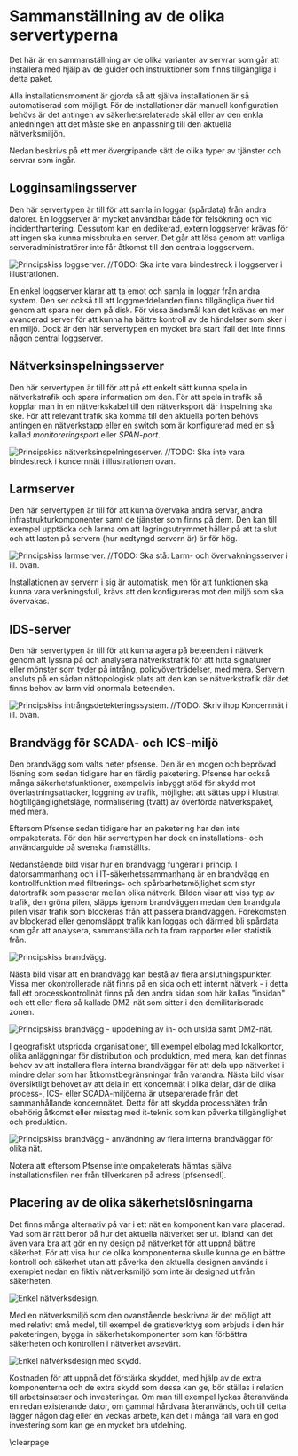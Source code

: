 # Sammanställning av de olika servertyperna
Det här är en sammanställning av de olika varianter av servrar som går att installera med hjälp av de guider och instruktioner som finns tillgängliga i detta paket.

Alla installationsmoment är gjorda så att själva installationen är så automatiserad som möjligt.
För de installationer där manuell konfiguration behövs är det antingen av säkerhetsrelaterade skäl eller av den enkla
anledningen att det måste ske en anpassning till den aktuella nätverksmiljön.

Nedan beskrivs på ett mer övergripande sätt de olika typer av tjänster och servrar som ingår.

## Logginsamlingsserver

Den här servertypen är till för att samla in loggar (spårdata) från andra datorer. En loggserver är mycket användbar både för felsökning och vid incidenthantering. Dessutom kan en dedikerad, extern loggserver krävas för att ingen ska kunna missbruka en server. Det går att lösa genom att vanliga
serveradministratörer inte får åtkomst till den centrala loggservern.

![Principskiss loggserver.](images/overview-logserver.png "Översikt och principskiss för en loggserver.")
//TODO: Ska inte vara bindestreck i loggserver i illustrationen.

En enkel loggserver klarar att ta emot och samla in loggar från andra system. Den ser också till att loggmeddelanden finns tillgängliga över tid
genom att spara ner dem på disk. För vissa ändamål kan det krävas en mer avancerad server för att kunna ha bättre
kontroll av de händelser som sker i en miljö. Dock är den här servertypen en mycket bra start ifall det inte finns någon central loggserver.


## Nätverksinspelningsserver

Den här servertypen är till för att på ett enkelt sätt kunna spela in nätverkstrafik och spara information om den. För att spela in trafik så kopplar man in en nätverkskabel till den nätverksport där inspelning ska ske. För att relevant trafik ska komma till den aktuella porten behövs antingen en nätverkstapp eller en switch som är konfigurerad med en så kallad *monitoreringsport* eller *SPAN-port*.

![Principskiss nätverksinspelningsserver.](images/overview-networkrecorder1.png "Översikt och principskiss för en nätverksinspelningsserver.")
//TODO: Ska inte vara bindestreck i koncernnät i illustrationen ovan.


## Larmserver

Den här servertypen är till för att kunna övervaka andra servar, andra infrastrukturkomponenter samt
de tjänster som finns på dem. Den kan till exempel upptäcka och larma om att  lagringsutrymmet
håller på att ta slut och att lasten på servern (hur nedtyngd servern är) är för hög.

![Principskiss larmserver.](images/overview-alarmserver.png "Översikt och principskiss för en övervaknings- och larmserver.")
//TODO: Ska stå: Larm- och övervakningsserver i ill. ovan.

Installationen av servern i sig är automatisk, men för att funktionen ska kunna vara verkningsfull, krävs att den konfigureras mot den miljö som ska övervakas.

## IDS-server

Den här servertypen är till för att kunna agera på beteenden i nätverk genom att lyssna på och analysera nätverkstrafik för att hitta signaturer eller mönster som tyder på intrång, policyöverträdelser, med mera.
Servern ansluts på en sådan nättopologisk plats att den kan se nätverkstrafik där det finns behov av larm vid onormala beteenden.

![Principskiss intrångsdetekteringssystem.](images/overview-ids2.png "Översikt och principskiss för en IDS.")
//TODO: Skriv ihop Koncernnät i ill. ovan.

## Brandvägg för SCADA- och ICS-miljö

Den brandvägg som valts heter pfsense. Den är en mogen och beprövad lösning som sedan tidigare har en färdig paketering.
Pfsense har också många säkerhetsfunktioner, exempelvis inbyggt stöd för skydd mot överlastningsattacker, loggning av trafik,
möjlighet att sättas upp i klustrat högtillgänglighetsläge, normalisering (tvätt) av överförda nätverkspaket, med mera.

Eftersom Pfsense sedan tidigare har en paketering har den inte ompaketerats. För den här servertypen har dock en installations- och användarguide på svenska framställts.

Nedanstående bild visar hur en brandvägg fungerar i princip. I datorsammanhang och i IT-säkerhetssammanhang är en brandvägg
en kontrollfunktion med filtrerings- och spårbarhetsmöjlighet som styr datortrafik som passerar mellan olika nätverk. Bilden visar
att viss typ av trafik, den gröna pilen, släpps igenom brandväggen medan den brandgula pilen visar trafik som blockeras från att
passera brandväggen. Förekomsten av blockerad eller genomsläppt trafik kan loggas och därmed bli spårdata som går att analysera,
sammanställa och ta fram rapporter eller statistik från.

![Principskiss brandvägg.](images/overview-firewall1.png "Översikt och principskiss för en brandvägg.")

Nästa bild visar att en brandvägg kan bestå av flera anslutningspunkter. Vissa mer okontrollerade nät finns på en sida och ett internt nätverk - i detta fall ett processkontrollnät finns på den andra sidan som här kallas "insidan" och ett eller flera så kallade DMZ-nät som sitter i den demilitariserade zonen.

![Principskiss brandvägg - uppdelning av in- och utsida samt DMZ-nät.](images/overview-firewall2.png "Översikt och principskiss för en brandvägg.")

I geografiskt utspridda organisationer, till exempel elbolag med lokalkontor, olika anläggningar för distribution och produktion, med mera, kan det finnas behov av att installera flera interna brandväggar för att dela upp nätverket i mindre delar som har åtkomstbegränsningar
från varandra. Nästa bild visar översiktligt behovet av att dela in ett koncernnät i olika delar, där de olika process-, ICS- eller SCADA-miljöerna
är utseparerade från det sammanhållande koncernnätet. Detta för att skydda processnäten från obehörig åtkomst eller misstag med it-teknik som kan
påverka tillgänglighet och produktion.

![Principskiss brandvägg - användning av flera interna brandväggar för olika nät.](images/overview-firewall3.png "Översikt och principskiss för en brandvägg.")

Notera att eftersom Pfsense inte ompaketerats hämtas själva installationsfilen ner från tillverkaren på adress [pfsensedl].

## Placering av de olika säkerhetslösningarna

Det finns många alternativ på var i ett nät en komponent kan vara placerad. Vad som är rätt beror på hur det aktuella nätverket ser ut. Ibland kan det även vara bra att gör en ny design på nätverket för att uppnå bättre säkerhet. För att visa hur de olika komponenterna skulle kunna ge en bättre kontroll och säkerhet utan att påverka den aktuella designen används i exemplet nedan en fiktiv nätverksmiljö som inte är designad utifrån säkerheten.

![Enkel nätverksdesign.](images/exempel-utan-skydd.png "Enkel nätverksdesign.")

Med en nätverksmiljö som den ovanstående beskrivna är det möjligt att med relativt
små medel, till exempel de gratisverktyg som erbjuds i den här paketeringen, bygga in säkerhetskomponenter som kan förbättra säkerheten och kontrollen i nätverket
avsevärt.

![Enkel nätverksdesign med skydd.](images/exempel-med-skydd.png "Enkel nätverksdesign med skydd.")

Kostnaden för att uppnå det förstärka skyddet, med hjälp av de extra komponenterna och de extra skydd som dessa kan ge,
bör ställas i relation till arbetsinsatser och investeringar. Om man till exempel lyckas återanvända en redan existerande
dator, om gammal hårdvara återanvänds, och till detta lägger någon dag eller en veckas arbete, kan det i många fall vara en god investering som kan ge en mycket bra utdelning.

\clearpage

